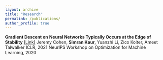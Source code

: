 ```yaml
---
layout: archive
title: "Research"
permalink: /publications/
author_profile: true
---
```


**Gradient Descent on Neural Networks Typically Occurs at the Edge of Stability** [[Link]](https://arxiv.org/abs/2103.00065/)
Jeremy Cohen, **Simran Kaur**, Yuanzhi Li, Zico Kolter, Ameet Talwalker
ICLR, 2021
NeurIPS Workshop on Optimization for Machine Learning, 2020

